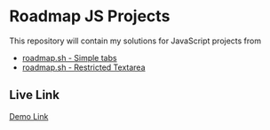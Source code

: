 # Roadmap JS Projects

This repository will contain my solutions for JavaScript projects from 

- [roadmap.sh - Simple tabs](https://roadmap.sh/projects/simple-tabs)
- [roadmap.sh - Restricted Textarea](https://roadmap.sh/projects/restricted-textarea)

## Live Link
[Demo Link](https://ugboaja-uchechi.github.io/roadmap-js-projects/)
